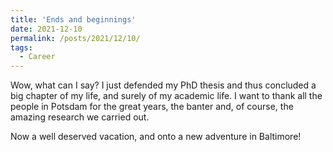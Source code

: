 ```yaml
---
title: 'Ends and beginnings'
date: 2021-12-10
permalink: /posts/2021/12/10/
tags:
  - Career
---
```



Wow, what can I say? I just defended my PhD thesis and thus concluded a big chapter of my life, and surely of my academic life. I want to thank all the people in Potsdam for the great years, the banter and, of course, the amazing research we carried out. 

Now a well deserved vacation, and onto a new adventure in Baltimore! 